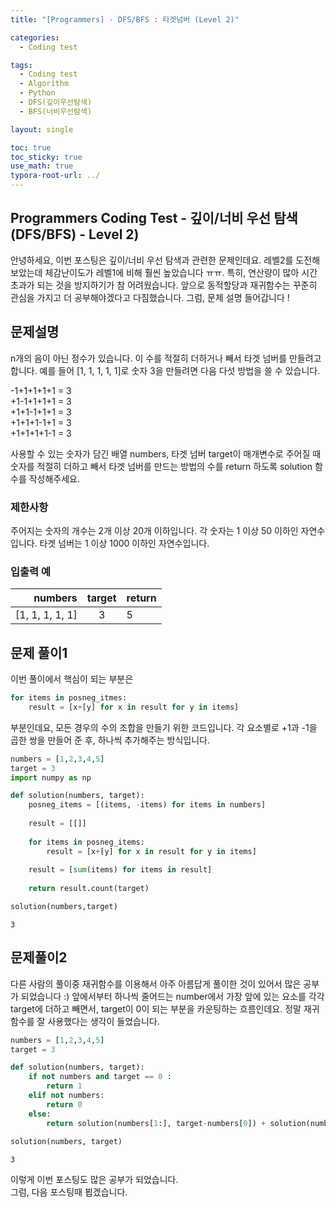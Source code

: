 ```yaml
---
title: "[Programmers] - DFS/BFS : 타겟넘버 (Level 2)"

categories:
  - Coding test

tags:
  - Coding test
  - Algorithm
  - Python
  - DFS(깊이우선탐색)
  - BFS(너비우선탐색)

layout: single

toc: true
toc_sticky: true
use_math: true
typora-root-url: ../
---
```


## Programmers Coding Test - 깊이/너비 우선 탐색(DFS/BFS) - Level 2)

안녕하세요, 이번 포스팅은 깊이/너비 우선 탐색과 관련한 문제인데요. 레벨2를 도전해 보았는데 체감난이도가 레벨1에 비해 훨씬 높았습니다 ㅠㅠ. 특히, 연산량이 많아 시간 초과가 되는 것을 방지하기가 참 어려웠습니다. 앞으로 동적할당과 재귀함수는 꾸준히 관심을 가지고 더 공부해야겠다고 다짐했습니다. 그럼, 문제 설명 들어갑니다 !

## 문제설명

n개의 음이 아닌 정수가 있습니다. 이 수를 적절히 더하거나 빼서 타겟 넘버를 만들려고 합니다. 예를 들어 [1, 1, 1, 1, 1]로 숫자 3을 만들려면 다음 다섯 방법을 쓸 수 있습니다.

-1+1+1+1+1 = 3  
+1-1+1+1+1 = 3  
+1+1-1+1+1 = 3  
+1+1+1-1+1 = 3  
+1+1+1+1-1 = 3  

사용할 수 있는 숫자가 담긴 배열 numbers, 타겟 넘버 target이 매개변수로 주어질 때 숫자를 적절히 더하고 빼서 타겟 넘버를 만드는 방법의 수를 return 하도록 solution 함수를 작성해주세요.

### 제한사항
주어지는 숫자의 개수는 2개 이상 20개 이하입니다.
각 숫자는 1 이상 50 이하인 자연수입니다.
타겟 넘버는 1 이상 1000 이하인 자연수입니다.

### 입출력 예

|numbers|target|return|
|---:|:---:|:---|
|[1, 1, 1, 1, 1]|3|5|


## 문제 풀이1

이번 풀이에서 핵심이 되는 부분은 


```python
for items in posneg_itmes:
    result = [x+[y] for x in result for y in items]
```

부분인데요, 모든 경우의 수의 조합을 만들기 위한 코드입니다. 각 요소별로 +1과 -1을 곱한 쌍을 만들어 준 후, 하나씩 추가해주는 방식입니다.


```python
numbers = [1,2,3,4,5]
target = 3
import numpy as np

def solution(numbers, target):
    posneg_items = [(items, -items) for items in numbers]
    
    result = [[]]
    
    for items in posneg_items:
        result = [x+[y] for x in result for y in items]
    
    result = [sum(items) for items in result]
    
    return result.count(target)

solution(numbers,target)
```




    3



## 문제풀이2

다른 사람의 풀이중 재귀함수를 이용해서 아주 아름답게 풀이한 것이 있어서 많은 공부가 되었습니다 :)
앞에서부터 하나씩 줄어드는 number에서 가장 앞에 있는 요소를 각각 target에 더하고 빼면서, target이 0이 되는 부분을 카운팅하는 흐름인데요. 정말 재귀함수를 잘 사용했다는 생각이 들었습니다. 


```python
numbers = [1,2,3,4,5]
target = 3

def solution(numbers, target):
    if not numbers and target == 0 :
        return 1
    elif not numbers:
        return 0
    else:
        return solution(numbers[1:], target-numbers[0]) + solution(numbers[1:], target+numbers[0])
    
solution(numbers, target)
```




    3



이렇게 이번 포스팅도 많은 공부가 되었습니다.  
그럼, 다음 포스팅때 뵙겠습니다.
